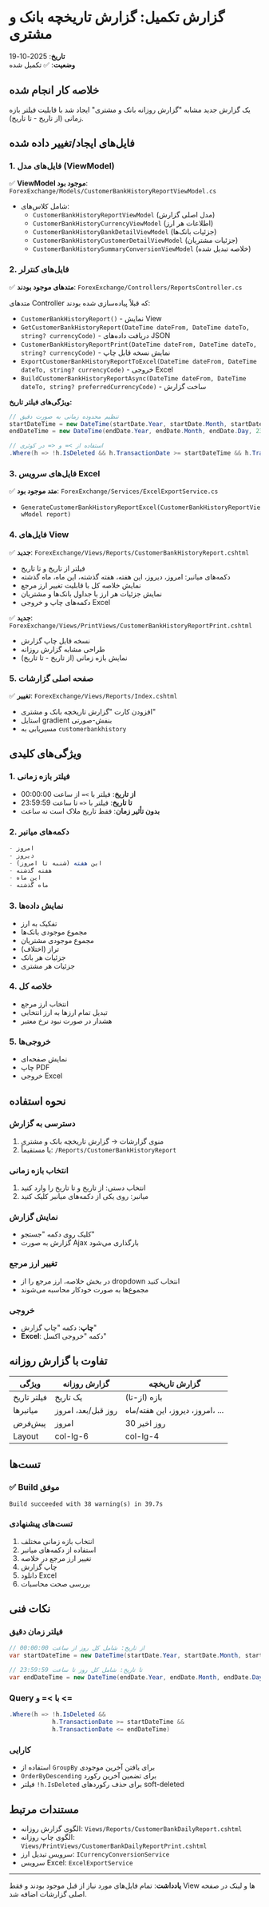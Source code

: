 # گزارش تکمیل: گزارش تاریخچه بانک و مشتری

**تاریخ**: 2025-10-19  
**وضعیت**: ✅ تکمیل شده

## خلاصه کار انجام شده

یک گزارش جدید مشابه "گزارش روزانه بانک و مشتری" ایجاد شد با قابلیت فیلتر بازه زمانی (از تاریخ - تا تاریخ).

## فایل‌های ایجاد/تغییر داده شده

### 1. فایل‌های مدل (ViewModel)
✅ **ViewModel موجود بود**: `ForexExchange/Models/CustomerBankHistoryReportViewModel.cs`
- شامل کلاس‌های:
  - `CustomerBankHistoryReportViewModel` (مدل اصلی گزارش)
  - `CustomerBankHistoryCurrencyViewModel` (اطلاعات هر ارز)
  - `CustomerBankHistoryBankDetailViewModel` (جزئیات بانک‌ها)
  - `CustomerBankHistoryCustomerDetailViewModel` (جزئیات مشتریان)
  - `CustomerBankHistorySummaryConversionViewModel` (خلاصه تبدیل شده)

### 2. فایل‌های کنترلر
✅ **متدهای موجود بودند**: `ForexExchange/Controllers/ReportsController.cs`

متدهای Controller که قبلاً پیاده‌سازی شده بودند:
- `CustomerBankHistoryReport()` - نمایش View
- `GetCustomerBankHistoryReport(DateTime dateFrom, DateTime dateTo, string? currencyCode)` - دریافت داده‌های JSON
- `CustomerBankHistoryReportPrint(DateTime dateFrom, DateTime dateTo, string? currencyCode)` - نمایش نسخه قابل چاپ
- `ExportCustomerBankHistoryReportToExcel(DateTime dateFrom, DateTime dateTo, string? currencyCode)` - خروجی Excel
- `BuildCustomerBankHistoryReportAsync(DateTime dateFrom, DateTime dateTo, string? preferredCurrencyCode)` - ساخت گزارش

**ویژگی‌های فیلتر تاریخ:**
```csharp
// تنظیم محدوده زمانی به صورت دقیق
startDateTime = new DateTime(startDate.Year, startDate.Month, startDate.Day, 0, 0, 0);  // >= 00:00:00
endDateTime = new DateTime(endDate.Year, endDate.Month, endDate.Day, 23, 59, 59);      // <= 23:59:59

// استفاده از >= و <= در کوئری
.Where(h => !h.IsDeleted && h.TransactionDate >= startDateTime && h.TransactionDate <= endDateTime)
```

### 3. فایل‌های سرویس Excel
✅ **متد موجود بود**: `ForexExchange/Services/ExcelExportService.cs`
- `GenerateCustomerBankHistoryReportExcel(CustomerBankHistoryReportViewModel report)`

### 4. فایل‌های View
✅ **جدید**: `ForexExchange/Views/Reports/CustomerBankHistoryReport.cshtml`
- فیلتر از تاریخ و تا تاریخ
- دکمه‌های میانبر: امروز، دیروز، این هفته، هفته گذشته، این ماه، ماه گذشته
- نمایش خلاصه کل با قابلیت تغییر ارز مرجع
- نمایش جزئیات هر ارز با جداول بانک‌ها و مشتریان
- دکمه‌های چاپ و خروجی Excel

✅ **جدید**: `ForexExchange/Views/PrintViews/CustomerBankHistoryReportPrint.cshtml`
- نسخه قابل چاپ گزارش
- طراحی مشابه گزارش روزانه
- نمایش بازه زمانی (از تاریخ - تا تاریخ)

### 5. صفحه اصلی گزارشات
✅ **تغییر**: `ForexExchange/Views/Reports/Index.cshtml`
- افزودن کارت "گزارش تاریخچه بانک و مشتری"
- استایل gradient بنفش-صورتی
- مسیریابی به `customerbankhistory`

## ویژگی‌های کلیدی

### 1. فیلتر بازه زمانی
- **از تاریخ**: فیلتر با `>=` از ساعت 00:00:00
- **تا تاریخ**: فیلتر با `<=` تا ساعت 23:59:59
- **بدون تأثیر زمان**: فقط تاریخ ملاک است نه ساعت

### 2. دکمه‌های میانبر
```javascript
- امروز
- دیروز
- این هفته (شنبه تا امروز)
- هفته گذشته
- این ماه
- ماه گذشته
```

### 3. نمایش داده‌ها
- تفکیک به ارز
- مجموع موجودی بانک‌ها
- مجموع موجودی مشتریان
- تراز (اختلاف)
- جزئیات هر بانک
- جزئیات هر مشتری

### 4. خلاصه کل
- انتخاب ارز مرجع
- تبدیل تمام ارزها به ارز انتخابی
- هشدار در صورت نبود نرخ معتبر

### 5. خروجی‌ها
- نمایش صفحه‌ای
- چاپ PDF
- خروجی Excel

## نحوه استفاده

### دسترسی به گزارش
1. منوی گزارشات → گزارش تاریخچه بانک و مشتری
2. یا مستقیماً: `/Reports/CustomerBankHistoryReport`

### انتخاب بازه زمانی
1. انتخاب دستی: از تاریخ و تا تاریخ را وارد کنید
2. میانبر: روی یکی از دکمه‌های میانبر کلیک کنید

### نمایش گزارش
- کلیک روی دکمه "جستجو"
- گزارش به صورت Ajax بارگذاری می‌شود

### تغییر ارز مرجع
- در بخش خلاصه، ارز مرجع را از dropdown انتخاب کنید
- مجموع‌ها به صورت خودکار محاسبه می‌شوند

### خروجی
- **چاپ**: دکمه "چاپ گزارش"
- **Excel**: دکمه "خروجی اکسل"

## تفاوت با گزارش روزانه

| ویژگی | گزارش روزانه | گزارش تاریخچه |
|-------|-------------|---------------|
| فیلتر تاریخ | یک تاریخ | بازه (از-تا) |
| میانبرها | روز قبل/بعد، امروز | امروز، دیروز، این هفته/ماه، ... |
| پیش‌فرض | امروز | 30 روز اخیر |
| Layout | col-lg-6 | col-lg-4 |

## تست‌ها

### ✅ Build موفق
```
Build succeeded with 38 warning(s) in 39.7s
```

### تست‌های پیشنهادی
1. انتخاب بازه زمانی مختلف
2. استفاده از دکمه‌های میانبر
3. تغییر ارز مرجع در خلاصه
4. چاپ گزارش
5. دانلود Excel
6. بررسی صحت محاسبات

## نکات فنی

### فیلتر زمان دقیق
```csharp
// از تاریخ: شامل کل روز از ساعت 00:00:00
var startDateTime = new DateTime(startDate.Year, startDate.Month, startDate.Day, 0, 0, 0);

// تا تاریخ: شامل کل روز تا ساعت 23:59:59
var endDateTime = new DateTime(endDate.Year, endDate.Month, endDate.Day, 23, 59, 59);
```

### Query با >= و <=
```csharp
.Where(h => !h.IsDeleted && 
            h.TransactionDate >= startDateTime && 
            h.TransactionDate <= endDateTime)
```

### کارایی
- استفاده از `GroupBy` برای یافتن آخرین موجودی
- `OrderByDescending` برای تضمین آخرین رکورد
- فیلتر `!h.IsDeleted` برای حذف رکوردهای soft-deleted

## مستندات مرتبط

- الگوی گزارش روزانه: `Views/Reports/CustomerBankDailyReport.cshtml`
- الگوی چاپ روزانه: `Views/PrintViews/CustomerBankDailyReportPrint.cshtml`
- سرویس تبدیل ارز: `ICurrencyConversionService`
- سرویس Excel: `ExcelExportService`

---

**یادداشت**: تمام فایل‌های مورد نیاز از قبل موجود بودند و فقط View ها و لینک در صفحه اصلی گزارشات اضافه شد.
